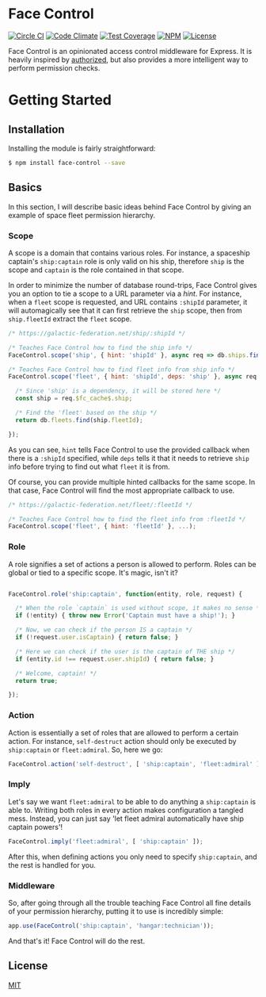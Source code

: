 # Face Control

[![Circle CI][7]][8]
[![Code Climate][3]][4]
[![Test Coverage][5]][6]
[![NPM][9]][10]
[![License][11]][2]

Face Control is an opinionated access control middleware for Express. It is
heavily inspired by [authorized][1], but also provides a more intelligent way
to perform permission checks.

# Getting Started

## Installation
Installing the module is fairly straightforward:
```sh
$ npm install face-control --save
```

## Basics
In this section, I will describe basic ideas behind Face Control by giving an
example of space fleet permission hierarchy.

### Scope
A scope is a domain that contains various roles. For instance, a spaceship captain's
`ship:captain` role is only valid on his ship, therefore `ship` is the scope and
`captain` is the role contained in that scope.

In order to minimize the number of database round-trips, Face Control gives you
an option to tie a scope to a URL parameter via a *hint*. For instance, when a
`fleet` scope is requested, and URL contains `:shipId` parameter, it will automagically
see that it can first retrieve the `ship` scope, then from `ship.fleetId` extract
the `fleet` scope.
```js
/* https://galactic-federation.net/ship/:shipId */

/* Teaches Face Control how to find the ship info */
FaceControl.scope('ship', { hint: 'shipId' }, async req => db.ships.find(req.params.shipId));

/* Teaches Face Control how to find fleet info from ship info */
FaceControl.scope('fleet', { hint: 'shipId', deps: 'ship' }, async req => {

  /* Since 'ship' is a dependency, it will be stored here */
  const ship = req.$fc_cache$.ship;

  /* Find the 'fleet' based on the ship */
  return db.fleets.find(ship.fleetId);

});

```
As you can see, `hint` tells Face Control to use the provided callback when
there is a `:shipId` specified, while `deps` tells it that it needs to retrieve
`ship` info before trying to find out what `fleet` it is from.

Of course, you can provide multiple hinted callbacks for the same scope. In that
case, Face Control will find the most appropriate callback to use.

```js
/* https://galactic-federation.net/fleet/:fleetId */

/* Teaches Face Control how to find the fleet info from :fleetId */
FaceControl.scope('fleet', { hint: 'fleetId' }, ...);
```

### Role
A role signifies a set of actions a person is allowed to perform. Roles can be
global or tied to a specific scope. It's magic, isn't it?

```js

FaceControl.role('ship:captain', function(entity, role, request) {

  /* When the role `captain` is used without scope, it makes no sense */
  if (!entity) { throw new Error('Captain must have a ship!'); }

  /* Now, we can check if the person IS a captain */
  if (!request.user.isCaptain) { return false; }

  /* Here we can check if the user is the captain of THE ship */
  if (entity.id !== request.user.shipId) { return false; }

  /* Welcome, captain! */
  return true;

});

```

### Action
Action is essentially a set of roles that are allowed to perform a certain action.
For instance, `self-destruct` action should only be executed by `ship:captain` or
`fleet:admiral`. So, here we go:
```js
FaceControl.action('self-destruct', [ 'ship:captain', 'fleet:admiral' ]);
```

### Imply
Let's say we want `fleet:admiral` to be able to do anything a `ship:captain` is
able to. Writing both roles in every action makes configuration a tangled mess.
Instead, you can just say 'let fleet admiral automatically have ship captain powers'!
```js
FaceControl.imply('fleet:admiral', [ 'ship:captain' ]);
```
After this, when defining actions you only need to specify `ship:captain`, and
the rest is handled for you.

### Middleware
So, after going through all the trouble teaching Face Control all fine details of
your permission hierarchy, putting it to use is incredibly simple:
```js
app.use(FaceControl('ship:captain', 'hangar:technician'));
```
And that's it! Face Control will do the rest.


## License
[MIT][2]

[1]: https://github.com/tschaub/authorized
[2]: https://opensource.org/licenses/MIT

[3]: https://codeclimate.com/github/jluchiji/face-control/badges/gpa.svg
[4]: https://codeclimate.com/github/jluchiji/face-control
[5]: https://codeclimate.com/github/jluchiji/face-control/badges/coverage.svg
[6]: https://codeclimate.com/github/jluchiji/face-control/coverage
[7]: https://circleci.com/gh/jluchiji/face-control.svg?style=shield
[8]: https://circleci.com/gh/jluchiji/face-control
[9]: https://img.shields.io/npm/v/face-control.svg
[10]: https://www.npmjs.com/package/face-control
[11]: https://img.shields.io/npm/l/face-control.svg
